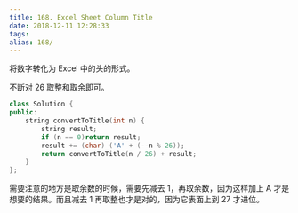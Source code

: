 ```yaml
---
title: 168. Excel Sheet Column Title
date: 2018-12-11 12:28:33
tags:
alias: 168/
---
```


将数字转化为 Excel 中的头的形式。

<!--more-->

不断对 26 取整和取余即可。

```cpp
class Solution {
public:
    string convertToTitle(int n) {
        string result;
        if (n == 0)return result;
        result += (char) ('A' + (--n % 26));
        return convertToTitle(n / 26) + result;
    }
};
```

需要注意的地方是取余数的时候，需要先减去 1，再取余数，因为这样加上 A 才是想要的结果。而且减去 1 再取整也才是对的，因为它表面上到 27 才进位。
